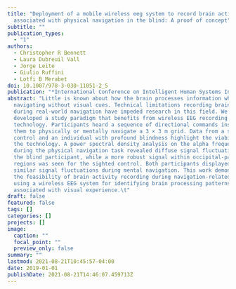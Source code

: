 ```yaml
---
title: "Deployment of a mobile wireless eeg system to record brain activity
  associated with physical navigation in the blind: A proof of concept"
subtitle: ""
publication_types:
  - "1"
authors:
  - Christopher R Bennett
  - Laura Dubreuil Vall
  - Jorge Leite
  - Giulio Ruffini
  - Lotfi B Merabet
doi: 10.1007/978-3-030-11051-2_5
publication: "*International Conference on Intelligent Human Systems Integration*"
abstract: "Little is known about how the brain processes information while
  navigating without visual cues. Technical limitations recording brain activity
  during real-world navigation have impeded research in this field. We have
  developed a study paradigm that benefits from wireless EEG recording
  technology. Participants heard a sequence of directional commands instructing
  them to physically or mentally navigate a 3 × 3 m grid. Data from a sighted
  control and an individual with profound blindness highlight the viability of
  the technology. A power spectral density analysis on the alpha frequency band
  during the physical navigation task revealed diffuse signal fluctuations for
  the blind participant, while a more robust signal within occipital-parietal
  regions was seen for the sighted control. Both participants displayed highly
  similar signal fluctuations during mental navigation. This work demonstrates
  the feasibility of brain activity recording during navigation-related tasks
  using a wireless EEG system for identifying brain processing patterns
  associated with visual experience.\t"
draft: false
featured: false
tags: []
categories: []
projects: []
image:
  caption: ""
  focal_point: ""
  preview_only: false
summary: ""
lastmod: 2021-08-21T10:45:57-04:00
date: 2019-01-01
publishDate: 2021-08-21T14:46:07.459713Z
---
```

